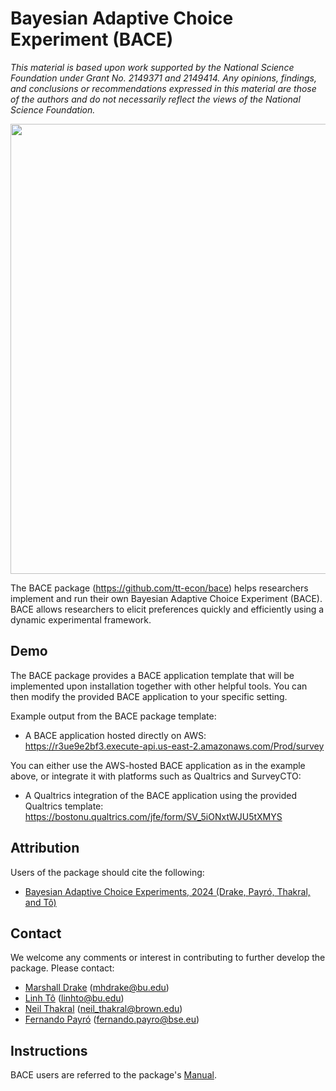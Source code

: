 # Bayesian Adaptive Choice Experiment (BACE)

*This material is based upon work supported by the National Science Foundation under Grant No. 2149371 and 2149414. Any opinions, findings, and conclusions or recommendations expressed in this material are those of the authors and do not necessarily reflect the views of the National Science Foundation.*

<p align="center">
  <img src="/misc/bace_logo.png" width="720">
</p>

The BACE package (<https://github.com/tt-econ/bace>) helps researchers implement and run their own Bayesian Adaptive Choice Experiment (BACE). BACE allows researchers to elicit preferences quickly and efficiently using a dynamic experimental framework.


## Demo

The BACE package provides a BACE application template that will be implemented upon installation together with other helpful tools.
You can then modify the provided BACE application to your specific setting.

Example output from the BACE package template:

- A BACE application hosted directly on AWS: <https://r3ue9e2bf3.execute-api.us-east-2.amazonaws.com/Prod/survey>

You can either use the AWS-hosted BACE application as in the example above, or integrate it with platforms such as Qualtrics and SurveyCTO:

- A Qualtrics integration of the BACE application using the provided Qualtrics template: <https://bostonu.qualtrics.com/jfe/form/SV_5iONxtWJU5tXMYS>

## Attribution

Users of the package should cite the following:

- [Bayesian Adaptive Choice Experiments, 2024 (Drake, Payró, Thakral, and Tô)](https://neilthakral.github.io/files/papers/bace.pdf)

## Contact

We welcome any comments or interest in contributing to further develop the package. Please contact:

- [Marshall Drake](https://mhdrake.github.io/) (mhdrake@bu.edu)
- [Linh Tô](https://linh.to) (linhto@bu.edu)
- [Neil Thakral](https://neilthakral.github.io/) (neil_thakral@brown.edu)
- [Fernando Payró](https://sites.google.com/site/ferpayrochew/home) (fernando.payro@bse.eu)

## Instructions

BACE users are referred to the package's [Manual](https://tt-econ.github.io/BACE/index.html).
